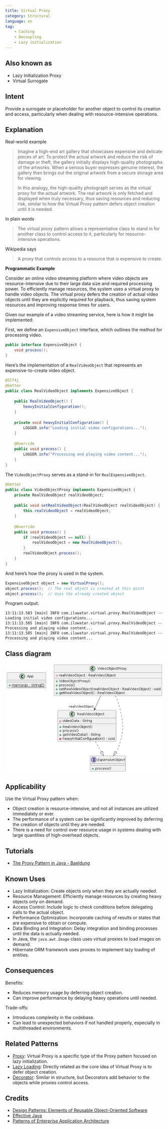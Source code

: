 ```yaml
---
title: Virtual Proxy
category: Structural
language: en
tag:
    - Caching
    - Decoupling
    - Lazy initialization
---
```


## Also known as

* Lazy Initialization Proxy
* Virtual Surrogate

## Intent

Provide a surrogate or placeholder for another object to control its creation and access, particularly when dealing with resource-intensive operations.

## Explanation

Real-world example

> Imagine a high-end art gallery that showcases expensive and delicate pieces of art. To protect the actual artwork and reduce the risk of damage or theft, the gallery initially displays high-quality photographs of the artworks. When a serious buyer expresses genuine interest, the gallery then brings out the original artwork from a secure storage area for viewing.
>
> In this analogy, the high-quality photograph serves as the virtual proxy for the actual artwork. The real artwork is only fetched and displayed when truly necessary, thus saving resources and reducing risk, similar to how the Virtual Proxy pattern defers object creation until it is needed.

In plain words

> The virtual proxy pattern allows a representative class to stand in for another class to control access to it, particularly for resource-intensive operations.

Wikipedia says

> A proxy that controls access to a resource that is expensive to create.

**Programmatic Example**

Consider an online video streaming platform where video objects are resource-intensive due to their large data size and required processing power. To efficiently manage resources, the system uses a virtual proxy to handle video objects. The virtual proxy defers the creation of actual video objects until they are explicitly required for playback, thus saving system resources and improving response times for users.

Given our example of a video streaming service, here is how it might be implemented:

First, we define an `ExpensiveObject` interface, which outlines the method for processing video.

```java
public interface ExpensiveObject {
    void process();
}
```

Here’s the implementation of a `RealVideoObject` that represents an expensive-to-create video object.

```java
@Slf4j
@Getter
public class RealVideoObject implements ExpensiveObject {

    public RealVideoObject() {
        heavyInitialConfiguration();
    }

    private void heavyInitialConfiguration() {
        LOGGER.info("Loading initial video configurations...");
    }

    @Override
    public void process() {
        LOGGER.info("Processing and playing video content...");
    }
}
```

The `VideoObjectProxy` serves as a stand-in for `RealExpensiveObject`.

```java
@Getter
public class VideoObjectProxy implements ExpensiveObject {
    private RealVideoObject realVideoObject;

    public void setRealVideoObject(RealVideoObject realVideoObject) {
        this.realVideoObject = realVideoObject;
    }

    @Override
    public void process() {
        if (realVideoObject == null) {
            realVideoObject = new RealVideoObject();
        }
        realVideoObject.process();
    }
}
```

And here’s how the proxy is used in the system.

```java
ExpensiveObject object = new VirtualProxy();
object.process();  // The real object is created at this point
object.process();  // Uses the already created object
```

Program output:

```
13:11:13.583 [main] INFO com.iluwatar.virtual.proxy.RealVideoObject -- Loading initial video configurations...
13:11:13.585 [main] INFO com.iluwatar.virtual.proxy.RealVideoObject -- Processing and playing video content...
13:11:13.585 [main] INFO com.iluwatar.virtual.proxy.RealVideoObject -- Processing and playing video content...
```

## Class diagram

![Virtual Proxy](./etc/virtual.proxy.urm.png "Virtual Proxy pattern class diagram")

## Applicability

Use the Virtual Proxy pattern when:

* Object creation is resource-intensive, and not all instances are utilized immediately or ever.
* The performance of a system can be significantly improved by deferring the creation of objects until they are needed.
* There is a need for control over resource usage in systems dealing with large quantities of high-overhead objects.

## Tutorials

* [The Proxy Pattern in Java - Baeldung](https://www.baeldung.com/java-proxy-pattern)

## Known Uses

* Lazy Initialization: Create objects only when they are actually needed.
* Resource Management: Efficiently manage resources by creating heavy objects only on demand.
* Access Control: Include logic to check conditions before delegating calls to the actual object.
* Performance Optimization: Incorporate caching of results or states that are expensive to obtain or compute.
* Data Binding and Integration: Delay integration and binding processes until the data is actually needed.
* In Java, the `java.awt.Image` class uses virtual proxies to load images on demand.
* Hibernate ORM framework uses proxies to implement lazy loading of entities.

## Consequences

Benefits:

* Reduces memory usage by deferring object creation.
* Can improve performance by delaying heavy operations until needed.

Trade-offs:

* Introduces complexity in the codebase.
* Can lead to unexpected behaviors if not handled properly, especially in multithreaded environments.

## Related Patterns

* [Proxy](https://java-design-patterns.com/patterns/proxy/): Virtual Proxy is a specific type of the Proxy pattern focused on lazy initialization.
* [Lazy Loading](https://java-design-patterns.com/patterns/lazy-loading/): Directly related as the core idea of Virtual Proxy is to defer object creation.
* [Decorator](https://java-design-patterns.com/patterns/decorator/): Similar in structure, but Decorators add behavior to the objects while proxies control access.

## Credits

* [Design Patterns: Elements of Reusable Object-Oriented Software](https://amzn.to/3w0pvKI)
* [Effective Java](https://amzn.to/4cGk2Jz)
* [Patterns of Enterprise Application Architecture](https://amzn.to/3WfKBPR)
